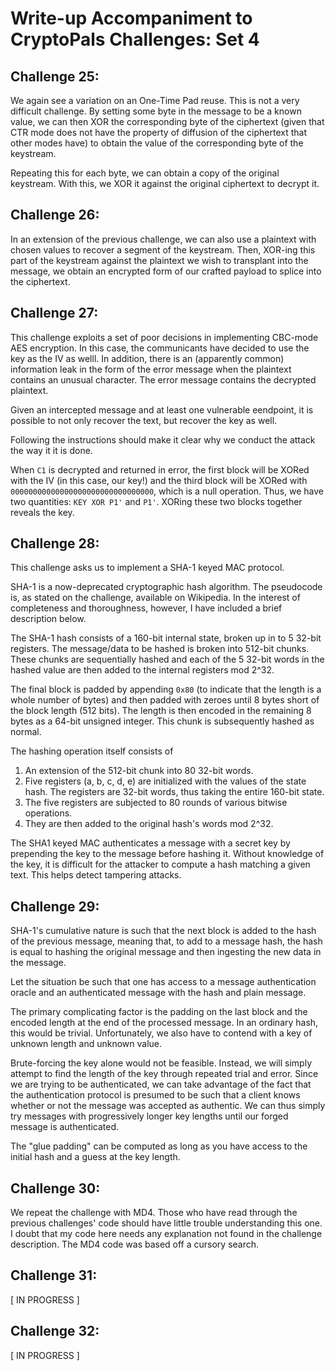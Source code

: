 # Write-up Accompaniment to CryptoPals Challenges: Set 4

## Challenge 25: 

We again see a variation on an One-Time Pad reuse. This is not a very difficult
challenge. By setting some byte in the message to be a known value, we can then
XOR the corresponding byte of the ciphertext (given that CTR mode does not have
the property of diffusion of the ciphertext that other modes have) to obtain the
value of the corresponding byte of the keystream. 

Repeating this for each byte, we can obtain a copy of the original keystream.
With this, we XOR it against the original ciphertext to decrypt it.

## Challenge 26:

In an extension of the previous challenge, we can also use a plaintext with
chosen values to recover a segment of the keystream. Then, XOR-ing this part of
the keystream against the plaintext we wish to transplant into the message, we
obtain an encrypted form of our crafted payload to splice into the ciphertext.

## Challenge 27:

This challenge exploits a set of poor decisions in implementing CBC-mode AES
encryption. In this case, the communicants have decided to use the key as the
IV as welll. In addition, there is an (apparently common) information leak in
the form of the error message when the plaintext contains an unusual character.
The error message contains the decrypted plaintext.

Given an intercepted message and at least one vulnerable eendpoint, it is 
possible to not only recover the text, but recover the key as well.

Following the instructions should make it clear why we conduct the attack the
way it it is done.

When `C1` is decrypted and returned in error, the first block will be XORed with
the IV (in this case, our key!) and the third block will be XORed with 
`00000000000000000000000000000000`, which is a null operation. Thus, we have two
quantities: `KEY XOR P1'` and `P1'`. XORing these two blocks together reveals
the key.

## Challenge 28:

This challenge asks us to implement a SHA-1 keyed MAC protocol.

SHA-1 is a now-deprecated cryptographic hash algorithm. The pseudocode is, as
stated on the challenge, available on Wikipedia. In the interest of completeness
and thoroughness, however, I have included a brief description below.

The SHA-1 hash consists of a 160-bit internal state, broken up in to 5 32-bit
registers. The message/data to be hashed is broken into 512-bit chunks. These
chunks are sequentially hashed and each of the 5 32-bit words in the hashed
value are then added to the internal registers mod 2^32.

The final block is padded by appending `0x80` (to indicate that the length is a
whole number of bytes) and then padded with zeroes until 8 bytes short of the
block length (512 bits). The length is then encoded in the remaining 8 bytes as
a 64-bit unsigned integer. This chunk is subsequently hashed as normal.

The hashing operation itself consists of 
1. An extension of the 512-bit chunk into 80 32-bit words.
2. Five registers (a, b, c, d, e) are initialized with the values of the state
hash. The registers are 32-bit words, thus taking the entire 160-bit state.
3. The five registers are subjected to 80 rounds of various bitwise operations.
4. They are then added to the original hash's words mod 2^32.

The SHA1 keyed MAC authenticates a message with a secret key by prepending the
key to the message before hashing it. Without knowledge of the key, it is
difficult for the attacker to compute a hash matching a given text. This helps
detect tampering attacks.

## Challenge 29:

SHA-1's cumulative nature is such that the next block is added to the hash of
the previous message, meaning that, to add to a message hash, the hash is equal
to hashing the original message and then ingesting the new data in the message.

Let the situation be such that one has access to a message authentication oracle
and an authenticated message with the hash and plain message.

The primary complicating factor is the padding on the last block and the encoded
length at the end of the processed message. In an ordinary hash, this would be
trivial. Unfortunately, we also have to contend with a key of unknown length and
unknown value.

Brute-forcing the key alone would not be feasible. Instead, we will simply 
attempt to find the length of the key through repeated trial and error. Since we
are trying to be authenticated, we can take advantage of the fact that the
authentication protocol is presumed to be such that a client knows whether or
not the message was accepted as authentic. We can thus simply try messages with
progressively longer key lengths until our forged message is authenticated.

The "glue padding" can be computed as long as you have access to the initial
hash and a guess at the key length.


## Challenge 30:

We repeat the challenge with MD4. Those who have read through the previous
challenges' code should have little trouble understanding this one. I doubt that
my code here needs any explanation not found in the challenge description. The
MD4 code was based off a cursory search.

## Challenge 31:

[ IN PROGRESS ]

## Challenge 32:

[ IN PROGRESS ]
